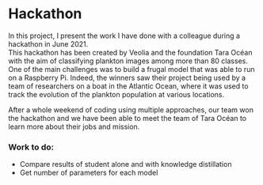 # Hackathon

In this project, I present the work I have done with a colleague during a hackathon in June 2021.  
This hackathon has been created by Veolia and the foundation Tara Océan with the aim of classifying plankton images among more than 80 classes. One of the main challenges was to build a frugal model that was able to run on a Raspberry Pi. Indeed, the winners saw their project being used by a team of researchers on a boat in the Atlantic Ocean, where it was used to track the evolution of the plankton population at various locations.  

After a whole weekend of coding using multiple approaches, our team won the hackathon and we have been able to meet the team of Tara Océan to learn more about their jobs and mission.


### Work to do:
- Compare results of student alone and with knowledge distillation
- Get number of parameters for each model